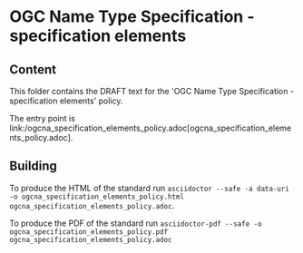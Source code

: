 # OGC Name Type Specification - specification elements

## Content

This folder contains the DRAFT text for the 'OGC Name Type Specification - specification elements' policy.

The entry point is link:/ogcna_specification_elements_policy.adoc[ogcna_specification_elements_policy.adoc].

## Building

To produce the HTML of the standard run `asciidoctor --safe -a data-uri -o
ogcna_specification_elements_policy.html ogcna_specification_elements_policy.adoc`.

To produce the PDF of the standard run `asciidoctor-pdf --safe -o
ogcna_specification_elements_policy.pdf ogcna_specification_elements_policy.adoc`
